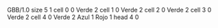 <gs-board without-header> GBB/1.0
size 5 1
cell 0 0 Verde 2 
cell 1 0 Verde 2 
cell 2 0 Verde 2 
cell 3 0 Verde 2 
cell 4 0 Verde 2 Azul 1 Rojo 1 
head 4 0 </gs-board>